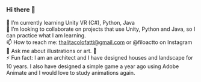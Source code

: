 ### Hi there 👋

🌱 I’m currently learning Unity VR (C#), Python, Java </br>
👯 I’m looking to collaborate on projects that use Unity, Python and Java, so I can practice what I am learning.</br>
📫 How to reach me: thalitacolofatti@gmail.com or @filoactto on Instagram</br>
💬 Ask me about illustrations or art. 🥰</br>
⚡ Fun fact: I am an architect and I have designed houses and landscape for 10 years. I also have designed a simple game a year ago using Adobe Animate and I would love to study animations again.
<!--
**thalitacolofatti/thalitacolofatti** is a ✨ _special_ ✨ repository because its `README.md` (this file) appears on your GitHub profile.
